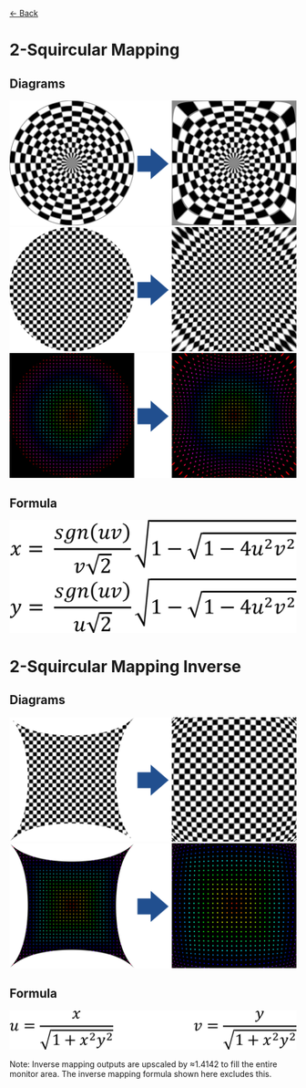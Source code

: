 [<- Back](../mappings_index.md)

# 2-Squircular Mapping

## Diagrams
![](./images/mappings/square_2_squircular_mapping_circle_grid_thick_checkerboard.png)
![](./images/mappings/square_2_squircular_mapping_square_grid_thick_checkerboard.png)
![](./images/mappings/square_2_squircular_mapping_dot_grid_circle_rgb_gradient_circle.png)

## Formula
![](./images/formulas/2_squircular_mapping_formula.png)




# 2-Squircular Mapping Inverse

## Diagrams
![](./images/mappings/circle_2_squircular_mapping_square_grid_circle_thick_checkerboard.png)
![](./images/mappings/circle_2_squircular_mapping_dot_grid_square_rgb_gradient.png)

## Formula
![](./images/formulas/2_squircular_mapping_inverse_formula.png)

Note: Inverse mapping outputs are upscaled by ≈1.4142 to fill the entire monitor area. The inverse mapping formula shown here excludes this.